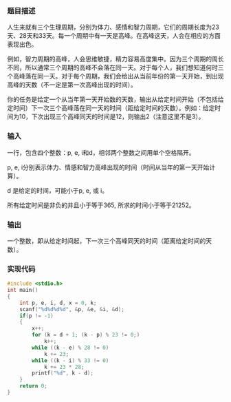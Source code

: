 
### 题目描述

人生来就有三个生理周期，分别为体力、感情和智力周期，它们的周期长度为23天、28天和33天。每一个周期中有一天是高峰。在高峰这天，人会在相应的方面表现出色。

例如，智力周期的高峰，人会思维敏捷，精力容易高度集中。因为三个周期的周长不同，所以通常三个周期的高峰不会落在同一天。对于每个人，我们想知道何时三个高峰落在同一天。对于每个周期，我们会给出从当前年份的第一天开始，到出现高峰的天数（不一定是第一次高峰出现的时间）。

你的任务是给定一个从当年第一天开始数的天数，输出从给定时间开始（不包括给定时间）下一次三个高峰落在同一天的时间（距给定时间的天数）。例如：给定时间为10，下次出现三个高峰同天的时间是12，则输出2（注意这里不是3）。

### 输入

一行，包含四个整数：p, e, i和d，相邻两个整数之间用单个空格隔开。 

p, e, i分别表示体力、情感和智力高峰出现的时间（时间从当年的第一天开始计算）。

d 是给定的时间，可能小于p, e, 或 i。 

所有给定时间是非负的并且小于等于365, 所求的时间小于等于21252。

### 输出

一个整数，即从给定时间起，下一次三个高峰同天的时间（距离给定时间的天数）。

### 实现代码

```c
#include <stdio.h>
int main()
{
	int p, e, i, d, x = 0, k;
	scanf("%d%d%d%d", &p, &e, &i, &d);
	if(p != -1)
	{
		x++;
		for (k = d + 1; (k - p) % 23 != 0;)
			k++;
		while ((k - e) % 28 != 0)
			k += 23;
		while ((k - i) % 33 != 0)
			k += 23 * 28;
		printf("%d", k - d);
	}
	return 0;
}
```